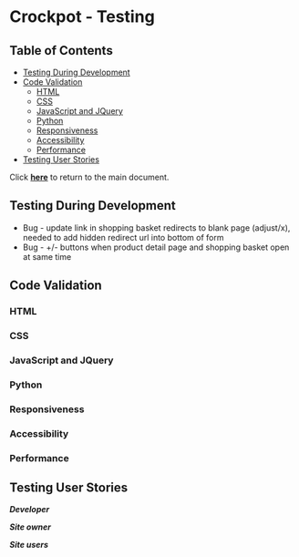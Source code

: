 # Crockpot - Testing

## Table of Contents

- [Testing During Development](#testing-during-development)
- [Code Validation](#code-validation)
    - [HTML](#html)
    - [CSS](#css)
    - [JavaScript and JQuery](#javascript-and-jquery)
    - [Python](#python)
    - [Responsiveness](#responsiveness)
    - [Accessibility](#accessibility)
    - [Performance](#performance)
- [Testing User Stories](#testing-user-stories)

Click **[here](readme.md)** to return to the main document.

## Testing During Development
- Bug - update link in shopping basket redirects to blank page (adjust/x), needed to add hidden redirect url into bottom of form
- Bug - +/- buttons when product detail page and shopping basket open at same time

## Code Validation

### HTML

### CSS

### JavaScript and JQuery

### Python

### Responsiveness

### Accessibility

### Performance

## Testing User Stories
_**Developer**_

_**Site owner**_

_**Site users**_